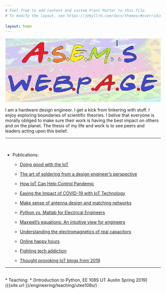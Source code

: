 ```yaml
---
# Feel free to add content and custom Front Matter to this file.
# To modify the layout, see https://jekyllrb.com/docs/themes/#overriding-theme-defaults

layout: home
---
```


![Welcome](/images/webpage.png)

I am a hardware design engineer. I get a kick from tinkering with stuff. I enjoy exploring boundaries of scientific theories. I belive that everyone is morally obliged to make sure their work is having the best impact on others and on the planet. The thesis of my life and work is to see peers and leaders acting upon this belief.
<hr>
<br>

* Publications:

	* [Doing good with the IoT](https://internetofthingsagenda.techtarget.com/blog/IoT-Agenda/Doing-good-with-IoT-to-overcome-utility-challenges)

	* [The art of soldering from a design engineer’s perspective](https://www.electronicproducts.com/Education/Career/The_art_of_soldering_from_a_design_engineer_s_perspective.aspx)

	* [How IoT Can Help Control Pandemic](https://www.eetimes.com/how-iot-can-help-control-pandemic/?sf233705222=1)
	
	* [Easing the Impact of COVID-19 with IoT Technology](https://www.silabs.com/community/blog.entry.html/2020/05/01/easing_the_impactofcovid-19withiottechnology-KCUs)
	
	* [Make sense of antenna design and matching networks](https://www.edn.com/make-sense-of-antenna-design-and-matching-networks/)

	* [Python vs. Matlab for Electrical Engineers](https://www.eeweb.com/profile/asemelshimi/articles/python-vs-matlab-for-electrical-engineers)

	* [Maxwell’s equations: An intuitive view for engineers](https://www.powerelectronictips.com/intuitive-view-of-maxwells-equations-faq/)

	* [Understanding the electromagnetics of real capacitors](https://www.powerelectronictips.com/understanding-electromagnetics-real-capacitors/)
	
	* [Online happy hours](https://www.linkedin.com/pulse/online-happy-hours-asem-elshimi/?published=t)

	* [Fighting tech addiction](https://www.linkedin.com/pulse/yet-another-post-against-tech-addiction-asem-elshimi/ "article on linkedIn")
	
	* [Thought provoking IoT blogs from 2019](https://internetofthingsagenda.techtarget.com/feature/Thought-provoking-IoT-blogs-from-2019)


<hr>
<br>
* Teaching: 
	* [Introduction to Python, EE 108S  UT Austin  Spring 2019]({{site.url }}/engineering/teaching/utee108s/)




